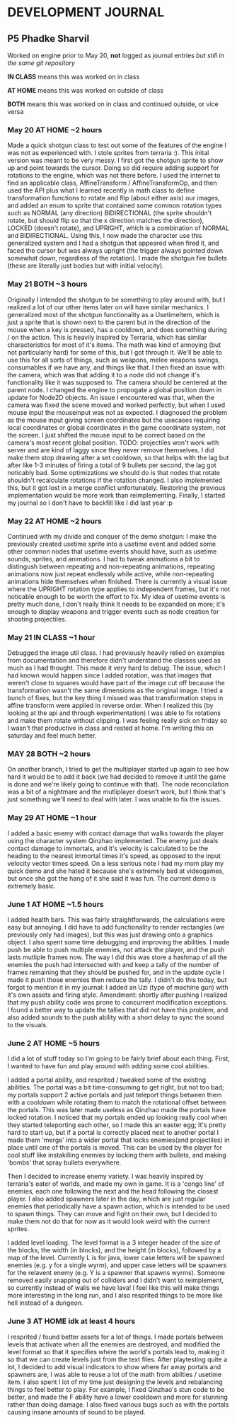 # DEVELOPMENT JOURNAL
## P5 Phadke Sharvil

Worked on engine prior to May 20, **not** logged as journal entries *but still in the same git repository*

**IN CLASS** means this was worked on in class

**AT HOME** means this was worked on outside of class

**BOTH** means this was worked on in class and continued outside, or vice versa

### May 20 **AT HOME** ~2 hours
Made a quick shotgun class to test out some of the features of the engine I was not as experienced with. I stole sprites from terraria :). This inital version was meant to be very messy. I first got the shotgun sprite to show up and point towards the cursor. Doing so did require adding support for rotations to the engine, which was not there before. I used the internet to find an applicable class, AffineTransform / AffineTransformOp, and then used the API plus what I learned recently in math class to define transformation functions to rotate and flip (about either axis) our images, and added an enum to sprite that contained some common rotation types such as NORMAL (any direction) BIDIRECTIONAL (the sprite shouldn't rotate, but should flip so that the x direction matches the direction), LOCKED (doesn't rotate), and UPRIGHT, which is a combination of NORMAL and BIDIRECTIONAL. Using this, I now made the character use this generalized system and I had a shotgun that appeared when fired it, and faced the cursor but was always upright (the trigger always pointed down somewhat down, regardless of the rotation). I made the shotgun fire bullets (these are literally just bodies but with initial velocity).

### May 21 **BOTH** ~3 hours
Originally I intended the shotgun to be something to play around with, but I realized a lot of our other items later on will have similar mechanics. I generalized most of the shotgun functionality as a UsetimeItem, which is just a sprite that is shown next to the parent but in the direction of the mouse when a key is pressed, has a cooldown, and does something during / on the action. This is heavily inspired by Terraria, which has similar characteristics for most of it's items. The math was kind of annoying (but not particularly hard) for some of this, but I got through it. We'll be able to use this for all sorts of things, such as weapons, melee weapons swings, consumables if we have any, and things like that. I then fixed an issue with the camera, which was that adding it to a node did not change it's functionality like it was supposed to. The camera should be centered at the parent node. I changed the engine to propogate a global position down in update for Node2D objects. An issue I encountered was that, when the camera was fixed the scene moved and worked perfectly, but when I used mouse input the mouseinput was not as expected. I diagnosed the problem as the mouse input giving screen coordinates but the usecases requiring local coordinates or global coordinates in the game coordinate system, not the screen. I just shifted the mouse input to be correct based on the camera's most recent global position. TODO: projectiles won't work with server and are kind of laggy since they never remove themselves. I did make them stop drawing after a set cooldown, so that helps with the lag but after like 1-3 minutes of firing a total of 9 bullets per second, the lag got noticably bad. Some optimizations we should do is that nodes that rotate shouldn't recalculate rotations if the rotation changed. I also implemented this, but it got lost in a merge conflict unfortunately. Restoring the previous implementation would be more work than reimplementing. Finally, I started my journal so I don't have to backfill like I did last year :p

### May 22 **AT HOME** ~2 hours
Continued with my divide and conquer of the demo shotgun: I make the previously created usetime sprite into a usetime event and added some other common nodes that usetime events should have, such as usetime sounds, sprites, and animations. I had to tweak animations a bit to distingush between repeating and non-repeating animations, repeating animations now just repeat endlessly while active, while non-repeating animations hide themselves when finished. There is currently a visual issue where the UPRIGHT rotation type applies to independent frames, but it's not noticable enough to be worth the effort to fix. My idea of usetime events is pretty much done, I don't really think it needs to be expanded on more; it's enough to display weapons and trigger events such as node creation for shooting projectiles.

### May 21 **IN CLASS** ~1 hour
Debugged the image util class. I had previously heavily relied on examples from documentation and therefore didn't understand the classes used as much as I had thought. This made it very hard to debug. The issue, which I had known would happen since I added rotation, was that images that weren't close to squares would have part of the image cut off because the transformation wasn't the same dimensions as the original image. I tried a bunch of fixes, but the key thing I missed was that transformation steps in affine transform were applied in reverse order. When I realized this (by looking at the api and through experimentation) I was able to fix rotations and make them rotate without clipping. I was feeling really sick on friday so I wasn't that productive in class and rested at home. I'm writing this on saturday and feel much better.

### MAY 28 **BOTH** ~2 hours
On another branch, I tried to get the multiplayer started up again to see how hard it would be to add it back (we had decided to remove it until the game is done and we're likely going to continue with that). The node reconcilation was a bit of a nightmare and the mutliplayer doesn't work, but I think that's just something we'll need to deal with later. I was unable to fix the issues.

### May 29 **AT HOME** ~1 hour
I added a basic enemy with contact damage that walks towards the player using the character system Qinzhao implemented. The enemy just deals contact damage to immortals, and it's velocity is calculated to be the heading to the nearest immortal times it's speed, as opposed to the input velocity vector times speed. On a less serious note I had my mom play my quick demo and she hated it because she's extremely bad at videogames, but once she got the hang of it she said it was fun. The current demo is extremely basic.

### June 1 **AT HOME** ~1.5 hours
I added health bars. This was fairly straightforwards, the calculations were easy but annoying. I did have to add functionality to render rectangles (we previously only had images), but this was just drawing onto a graphics object. I also spent some time debugging and improving the abilities. I made push be able to push multiple enemies, not attack the player, and the push lasts mutliple frames now. The way I did this was store a hashmap of all the enemies the push had intersected with and keep a tally of the number of frames remaining that they should be pushed for, and in the update cycle I made it push those enemies then reduce the tally. I didn't do this today, but forgot to mention it in my journal: I added an Uzi (type of machine gun) with it's own assets and firing style. Amendment: shortly after pushing I realized that my push ability code was prone to concurrent modification exceptions. I found a better way to update the tallies that did not have this problem, and also added sounds to the push ability with a short delay to sync the sound to the visuals.

### June 2 **AT HOME** ~5 hours
I did a lot of stuff today so I'm going to be fairly brief about each thing. First, I wanted to have fun and play around with adding some cool abilities.

I added a portal ability, and resprited / tweaked some of the existing abilities. The portal was a bit time-consuming to get right, but not too bad; my portals support 2 active portals and just teleport things between them with a cooldown while rotating them to match the rotational offset between the portals. This was later made useless as Qinzhao made the portals have locked rotation. I noticed that my portals ended up looking really cool when they started teleporting each other, so I made this an easter egg; It's pretty hard to start up, but if a portal is correctly placed next to another portal I made them 'merge' into a wider portal that locks enemies(and projectiles) in place until one of the portals is moved. This can be used by the player for cool stuff like instakilling enemies by locking them with bullets, and making 'bombs' that spray bullets everywhere.

Then I decided to increase enemy variety. I was heavily inspired by terraria's eater of worlds, and made my own in game. It is a 'congo line' of enemies, each one following the next and the head following the closest player. I also added spawners later in the day, which are just regular enemies that periodically have a spawn action, which is intended to be used to spawn things. They can move and fight on their own, but I decided to make them not do that for now as it would look weird with the current sprites.

I added level loading. The level format is a 3 integer header of the size of the blocks, the width (in blocks), and the height (in blocks), followed by a map of the level. Currently L is for java, lower case letters will be spawned enemies (e.g. y for a single wyrm), and upper case letters will be spawners for the relavent enemy (e.g. Y is a spawner that spawns wyrms). Someone removed easily snapping out of colliders and I didn't want to reimplement, so currently instead of walls we have lava! I feel like this will make things more interesting in the long run, and I also resprited things to be more like hell instead of a dungeon.

### June 3 **AT HOME** idk at least 4 hours
I resprited / found better assets for a lot of things. I made portals between levels that activate when all the enemies are destroyed, and modified the level format so that it specifies where the world's portals lead to, making it so that we can create levels just from the text files. After playtesting quite a lot, I decided to add visual indicators to show where far away portals and spawners are, I was able to reuse a lot of the math from abilties / usetime item. I also spent I lot of my time just designing the levels and rebalancing things to feel better to play. For example, I fixed Qinzhao's stun code to be better, and made the F ability have a lower cooldown and more for stunning rather than doing damage. I also fixed various bugs such as with the portals causing insane amounts of sound to be played.